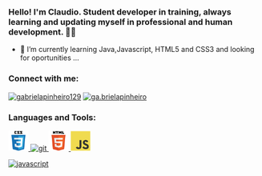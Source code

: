 ### Hello! I'm Claudio. Student developer in training, always learning and updating myself in professional and human development. 👨‍💻
- 🌱 I’m currently learning Java,Javascript, HTML5 and CSS3 and looking for oportunities ...
<h3 align="left">Connect with me:</h3>
<p align="left">
<a href="https://www.linkedin.com/in/claudiocesarj/" target="blank"><img align="center" src="https://cdn.jsdelivr.net/npm/simple-icons@3.0.1/icons/linkedin.svg" alt="gabrielapinheiro129" height="30" width="40" /></a>
<a href="https://instagram.com/souoclaudiojr" target="blank"><img align="center" src="https://cdn.jsdelivr.net/npm/simple-icons@3.0.1/icons/instagram.svg" alt="ga.brielapinheiro" height="30" width="40" /></a>
</p>
<h3 align="left">Languages and Tools:</h3>
<p align="left"> <a href="https://www.w3schools.com/css/" target="_blank"> <img src="https://raw.githubusercontent.com/devicons/devicon/master/icons/css3/css3-original-wordmark.svg" alt="css3" width="40" height="40"/> </a>  </a> <a href="https://git-scm.com/" target="_blank"> <img src="https://www.vectorlogo.zone/logos/git-scm/git-scm-icon.svg" alt="git" width="40" height="40"/> </a> <a href="https://www.w3.org/html/" target="_blank"> <img src="https://raw.githubusercontent.com/devicons/devicon/master/icons/html5/html5-original-wordmark.svg" alt="html5" width="40" height="40"/> </a> <a href="https://developer.mozilla.org/en-US/docs/Web/JavaScript" target="_blank"> <img src="https://raw.githubusercontent.com/devicons/devicon/master/icons/javascript/javascript-original.svg" alt="javascript" width="40" height="40"/> </a>


<a href="https://docs.oracle.com/javase/tutorial/" target="_blank"> <img src="https://img.shields.io/badge/Java-ED8B00?style=for-the-badge&logo=java&logoColor=white" alt="javascript" width="40" height="40"/> </a>
